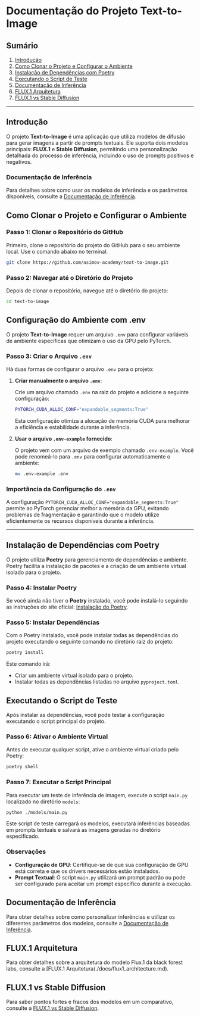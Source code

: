 # Documentação do Projeto Text-to-Image

## Sumário

1. [Introdução](#introdução)
2. [Como Clonar o Projeto e Configurar o Ambiente](#como-clonar-o-projeto-e-configurar-o-ambiente)
3. [Instalação de Dependências com Poetry](#instalação-de-dependências-com-poetry)
4. [Executando o Script de Teste](#executando-o-script-de-teste)
5. [Documentação de Inferência](#documentação-de-inferência)
6. [FLUX.1 Arquitetura](#flux1-arquitetura)
7. [FLUX.1 vs Stable Diffusion](#flux1-vs-stable-diffusion)

---

## Introdução

O projeto **Text-to-Image** é uma aplicação que utiliza modelos de difusão para gerar imagens a partir de prompts textuais. Ele suporta dois modelos principais: **FLUX.1** e **Stable Diffusion**, permitindo uma personalização detalhada do processo de inferência, incluindo o uso de prompts positivos e negativos.

### Documentação de Inferência

Para detalhes sobre como usar os modelos de inferência e os parâmetros disponíveis, consulte a [Documentação de Inferência](./docs/inference.md).

## Como Clonar o Projeto e Configurar o Ambiente

### Passo 1: Clonar o Repositório do GitHub

Primeiro, clone o repositório do projeto do GitHub para o seu ambiente local. Use o comando abaixo no terminal:

```bash
git clone https://github.com/asimov-academy/text-to-image.git
```

### Passo 2: Navegar até o Diretório do Projeto

Depois de clonar o repositório, navegue até o diretório do projeto:

```bash
cd text-to-image
```

## Configuração do Ambiente com .env

O projeto **Text-to-Image** requer um arquivo `.env` para configurar variáveis de ambiente específicas que otimizam o uso da GPU pelo PyTorch.

### Passo 3: Criar o Arquivo `.env`

Há duas formas de configurar o arquivo `.env` para o projeto:

1. **Criar manualmente o arquivo `.env`**:

   Crie um arquivo chamado `.env` na raiz do projeto e adicione a seguinte configuração:

   ```bash
   PYTORCH_CUDA_ALLOC_CONF="expandable_segments:True"
   ```

   Esta configuração otimiza a alocação de memória CUDA para melhorar a eficiência e estabilidade durante a inferência.

2. **Usar o arquivo `.env-example` fornecido**:

   O projeto vem com um arquivo de exemplo chamado `.env-example`. Você pode renomeá-lo para `.env` para configurar automaticamente o ambiente:

   ```bash
   mv .env-example .env
   ```

### Importância da Configuração do `.env`

A configuração `PYTORCH_CUDA_ALLOC_CONF="expandable_segments:True"` permite ao PyTorch gerenciar melhor a memória da GPU, evitando problemas de fragmentação e garantindo que o modelo utilize eficientemente os recursos disponíveis durante a inferência.

---

## Instalação de Dependências com Poetry

O projeto utiliza **Poetry** para gerenciamento de dependências e ambiente. Poetry facilita a instalação de pacotes e a criação de um ambiente virtual isolado para o projeto.

### Passo 4: Instalar Poetry

Se você ainda não tiver o **Poetry** instalado, você pode instalá-lo seguindo as instruções do site oficial: [Instalação do Poetry](https://python-poetry.org/docs/#installation).

### Passo 5: Instalar Dependências

Com o Poetry instalado, você pode instalar todas as dependências do projeto executando o seguinte comando no diretório raiz do projeto:

```bash
poetry install
```

Este comando irá:

- Criar um ambiente virtual isolado para o projeto.
- Instalar todas as dependências listadas no arquivo `pyproject.toml`.

## Executando o Script de Teste

Após instalar as dependências, você pode testar a configuração executando o script principal do projeto.

### Passo 6: Ativar o Ambiente Virtual

Antes de executar qualquer script, ative o ambiente virtual criado pelo Poetry:

```bash
poetry shell
```

### Passo 7: Executar o Script Principal

Para executar um teste de inferência de imagem, execute o script `main.py` localizado no diretório `models`:

```bash
python ./models/main.py
```

Este script de teste carregará os modelos, executará inferências baseadas em prompts textuais e salvará as imagens geradas no diretório especificado.

### Observações

- **Configuração de GPU**: Certifique-se de que sua configuração de GPU está correta e que os drivers necessários estão instalados.
- **Prompt Textual**: O script `main.py` utilizará um prompt padrão ou pode ser configurado para aceitar um prompt específico durante a execução.

## Documentação de Inferência

Para obter detalhes sobre como personalizar inferências e utilizar os diferentes parâmetros dos modelos, consulte a [Documentação de Inferência](./docs/inference.md).

## FLUX.1 Arquitetura

Para obter detalhes sobre a arquitetura do modelo Flux.1 da black forest labs, consulte a [FLUX.1 Arquitetura(./docs/flux1_architecture.md).

## FLUX.1 vs Stable Diffusion

Para saber pontos fortes e fracos dos modelos em um comparativo, consulte a [FLUX.1 vs Stable Diffusion](./docs/flux_vs_sd.md).

